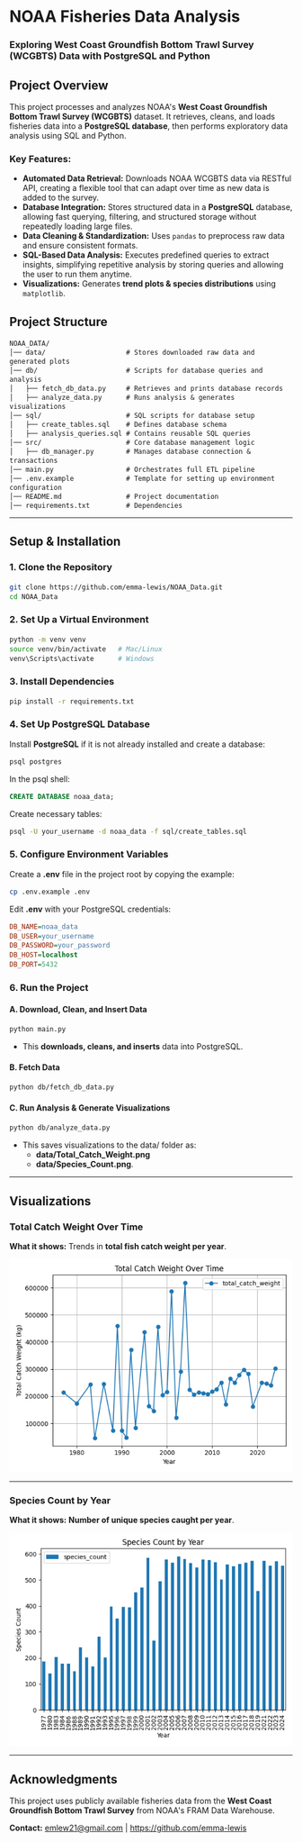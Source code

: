 # NOAA Fisheries Data Analysis
### Exploring West Coast Groundfish Bottom Trawl Survey (WCGBTS) Data with PostgreSQL and Python

## **Project Overview**
This project processes and analyzes NOAA's **West Coast Groundfish Bottom Trawl Survey (WCGBTS)** dataset. It retrieves, cleans, and loads fisheries data into a **PostgreSQL database**, then performs exploratory data analysis using SQL and Python.

### **Key Features:**
- **Automated Data Retrieval:** Downloads NOAA WCGBTS data via RESTful API, creating a flexible tool that can adapt over time as new data is added to the survey.   
- **Database Integration:** Stores structured data in a **PostgreSQL** database, allowing fast querying, filtering, and structured storage without repeatedly loading large files.   
- **Data Cleaning & Standardization:** Uses `pandas` to preprocess raw data and ensure consistent formats.   
- **SQL-Based Data Analysis:** Executes predefined queries to extract insights, simplifying repetitive analysis by storing queries and allowing the user to run them anytime.   
- **Visualizations:** Generates **trend plots & species distributions** using `matplotlib`.  

## **Project Structure**
```
NOAA_DATA/
│── data/                    # Stores downloaded raw data and generated plots
│── db/                      # Scripts for database queries and analysis
│   ├── fetch_db_data.py     # Retrieves and prints database records
│   ├── analyze_data.py      # Runs analysis & generates visualizations
│── sql/                     # SQL scripts for database setup
│   ├── create_tables.sql    # Defines database schema
│   ├── analysis_queries.sql # Contains reusable SQL queries
│── src/                     # Core database management logic
│   ├── db_manager.py        # Manages database connection & transactions
│── main.py                  # Orchestrates full ETL pipeline
│── .env.example             # Template for setting up environment configuration
│── README.md                # Project documentation
│── requirements.txt         # Dependencies
```

---

## **Setup & Installation**
### **1. Clone the Repository**
```bash
git clone https://github.com/emma-lewis/NOAA_Data.git
cd NOAA_Data
```

### **2. Set Up a Virtual Environment**
```bash
python -m venv venv
source venv/bin/activate   # Mac/Linux
venv\Scripts\activate      # Windows
```

### **3. Install Dependencies**
```bash
pip install -r requirements.txt
```

### **4. Set Up PostgreSQL Database**
Install **PostgreSQL** if it is not already installed and create a database:
```bash
psql postgres
```
In the psql shell:
```sql
CREATE DATABASE noaa_data;
```
Create necessary tables:
```bash
psql -U your_username -d noaa_data -f sql/create_tables.sql
```

### **5. Configure Environment Variables**
Create a **.env** file in the project root by copying the example:
```bash
cp .env.example .env
```
Edit **.env** with your PostgreSQL credentials:
```ini
DB_NAME=noaa_data
DB_USER=your_username
DB_PASSWORD=your_password
DB_HOST=localhost
DB_PORT=5432
```
### **6. Run the Project**
#### **A. Download, Clean, and Insert Data**
```bash
python main.py
```
- This **downloads, cleans, and inserts** data into PostgreSQL.

#### **B. Fetch Data**
```bash
python db/fetch_db_data.py
```

#### **C. Run Analysis & Generate Visualizations**
```bash
python db/analyze_data.py
```
- This saves visualizations to the data/ folder as:
  -  **data/Total_Catch_Weight.png**
  -  **data/Species_Count.png**.
---

## **Visualizations**
### **Total Catch Weight Over Time**
**What it shows:** Trends in **total fish catch weight per year**.

![Total Catch Weight Over Time](data/Total_Catch_Weight.png)

---

### **Species Count by Year**
**What it shows:** **Number of unique species caught per year**.

![Species Count by Year](data/Species_Count.png)

---

## **Acknowledgments**
This project uses publicly available fisheries data from the **West Coast Groundfish Bottom Trawl Survey** from NOAA's FRAM Data Warehouse.   

**Contact:** emlew21@gmail.com | https://github.com/emma-lewis
